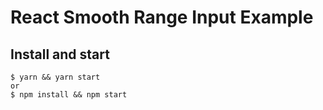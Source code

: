 # React Smooth Range Input Example

## Install and start

    $ yarn && yarn start
    or
    $ npm install && npm start
